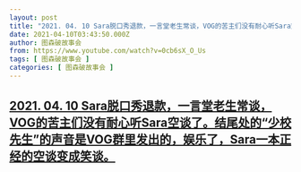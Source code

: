 ```yaml
---
layout: post
title: "2021. 04. 10 Sara脱口秀退款，一言堂老生常谈，VOG的苦主们没有耐心听Sara空谈了。结尾处的“少校先生”的声音是VOG群里发出的，娱乐了，Sara一本正经的空谈变成笑谈。"
date: 2021-04-10T03:43:50.000Z
author: 图森破故事会
from: https://www.youtube.com/watch?v=0cb6sX_O_Us
tags: [ 图森破故事会 ]
categories: [ 图森破故事会 ]
---
```

<!--1618026230000-->
[2021. 04. 10 Sara脱口秀退款，一言堂老生常谈，VOG的苦主们没有耐心听Sara空谈了。结尾处的“少校先生”的声音是VOG群里发出的，娱乐了，Sara一本正经的空谈变成笑谈。](https://www.youtube.com/watch?v=0cb6sX_O_Us)
------

<div>

</div>
